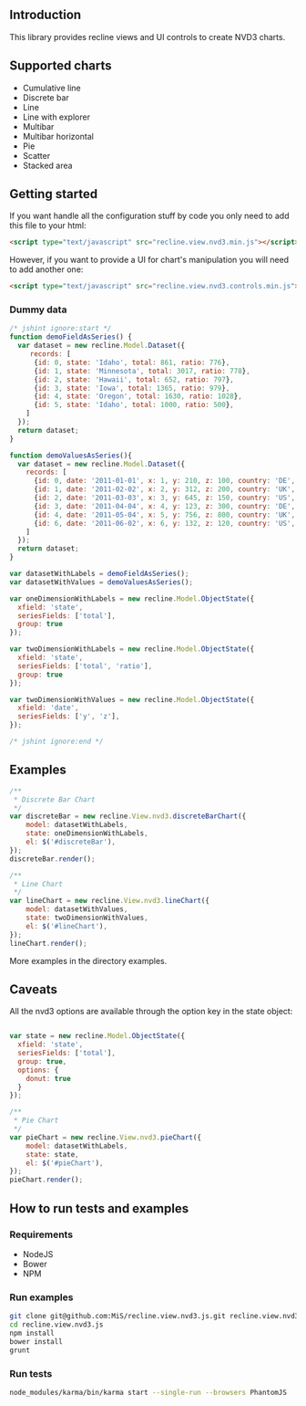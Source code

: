 ## Introduction
This library provides recline views and UI controls to create NVD3 charts.

## Supported charts
 - Cumulative line
 - Discrete bar
 - Line
 - Line with explorer
 - Multibar
 - Multibar horizontal
 - Pie
 - Scatter
 - Stacked area 

## Getting started

If you want handle all the configuration stuff by code you only need to add this file to your html:

```html
<script type="text/javascript" src="recline.view.nvd3.min.js"></script>
```

However, if you want to provide a UI for chart's manipulation you will need to add another one:

```html
<script type="text/javascript" src="recline.view.nvd3.controls.min.js"></script>
```


### Dummy data
```javascript
/* jshint ignore:start */
function demoFieldAsSeries() {
  var dataset = new recline.Model.Dataset({
     records: [
      {id: 0, state: 'Idaho', total: 861, ratio: 776},
      {id: 1, state: 'Minnesota', total: 3017, ratio: 778},
      {id: 2, state: 'Hawaii', total: 652, ratio: 797},
      {id: 3, state: 'Iowa', total: 1365, ratio: 979},
      {id: 4, state: 'Oregon', total: 1630, ratio: 1028},
      {id: 5, state: 'Idaho', total: 1000, ratio: 500},
    ]
  });
  return dataset;
}

function demoValuesAsSeries(){
  var dataset = new recline.Model.Dataset({
    records: [
      {id: 0, date: '2011-01-01', x: 1, y: 210, z: 100, country: 'DE', title: 'first', lat:52.56, lon:13.40},
      {id: 1, date: '2011-02-02', x: 2, y: 312, z: 200, country: 'UK', title: 'second', lat:54.97, lon:-1.60},
      {id: 2, date: '2011-03-03', x: 3, y: 645, z: 150, country: 'US', title: 'third', lat:40.00, lon:-75.5},
      {id: 3, date: '2011-04-04', x: 4, y: 123, z: 300, country: 'DE', title: 'fourth', lat:57.27, lon:-6.20},
      {id: 4, date: '2011-05-04', x: 5, y: 756, z: 800, country: 'UK', title: 'fifth', lat:51.58, lon:0},
      {id: 6, date: '2011-06-02', x: 6, y: 132, z: 120, country: 'US', title: 'sixth', lat:51.04, lon:7.9},
    ]
  });
  return dataset;
}

var datasetWithLabels = demoFieldAsSeries();
var datasetWithValues = demoValuesAsSeries();

var oneDimensionWithLabels = new recline.Model.ObjectState({
  xfield: 'state',
  seriesFields: ['total'],
  group: true
});

var twoDimensionWithLabels = new recline.Model.ObjectState({
  xfield: 'state',
  seriesFields: ['total', 'ratio'],
  group: true
});

var twoDimensionWithValues = new recline.Model.ObjectState({
  xfield: 'date',
  seriesFields: ['y', 'z'],
});

/* jshint ignore:end */
```

## Examples

```javascript
/**
 * Discrete Bar Chart
 */
var discreteBar = new recline.View.nvd3.discreteBarChart({
    model: datasetWithLabels,
    state: oneDimensionWithLabels,
    el: $('#discreteBar'),
});
discreteBar.render();

/**
 * Line Chart
 */
var lineChart = new recline.View.nvd3.lineChart({
    model: datasetWithValues,
    state: twoDimensionWithValues,
    el: $('#lineChart'),
});
lineChart.render();  
```

More examples in the directory examples.

## Caveats
All the nvd3 options are available through the option key in the state object:

```javascript

var state = new recline.Model.ObjectState({
  xfield: 'state',
  seriesFields: ['total'],
  group: true,
  options: {
    donut: true
  }
});

/**
 * Pie Chart
 */
var pieChart = new recline.View.nvd3.pieChart({
    model: datasetWithLabels,
    state: state,
    el: $('#pieChart'),
});
pieChart.render();
```

## How to run tests and examples

### Requirements
- NodeJS
- Bower
- NPM

### Run examples
```bash
git clone git@github.com:MiS/recline.view.nvd3.js.git recline.view.nvd3.js
cd recline.view.nvd3.js
npm install
bower install
grunt
```

### Run tests
```bash
node_modules/karma/bin/karma start --single-run --browsers PhantomJS
```
